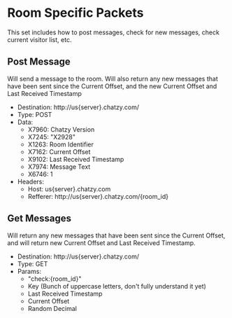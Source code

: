 # Room Specific Packets

This set includes how to post messages, check for new messages, check current visitor list, etc.

## Post Message
Will send a message to the room. Will also return any new messages that have been sent since the Current Offset,
and the new Current Offset and Last Received Timestamp

- Destination: http://us{server}.chatzy.com/
- Type: POST
- Data:
  - X7960: Chatzy Version
  - X7245: "X2928"
  - X1263: Room Identifier
  - X7162: Current Offset
  - X9102: Last Received Timestamp
  - X7974: Message Text
  - X6746: 1
- Headers:
  - Host: us{server}.chatzy.com
  - Refferer: http://us{server}.chatzy.com/{room_id}
  
## Get Messages
Will return any new messages that have been sent since the Current Offset, and will return
new Current Offset and Last Received Timestamp.

- Destination: http://us{server}.chatzy.com/
- Type: GET
- Params:
  - "check:{room_id}"
  - Key (Bunch of uppercase letters, don't fully understand it yet)
  - Last Received Timestamp
  - Current Offset
  - Random Decimal